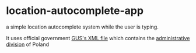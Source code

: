 # location-autocomplete-app
a simple location autocomplete system while the user is typing. 

It uses official government [GUS's XML file](https://eteryt.stat.gov.pl/eTeryt/rejestr_teryt/udostepnianie_danych/baza_teryt/uzytkownicy_indywidualni/pobieranie/pliki_pelne.aspx?contrast=default) which contains the [administrative division](https://en.wikipedia.org/wiki/Administrative_division) of Poland



